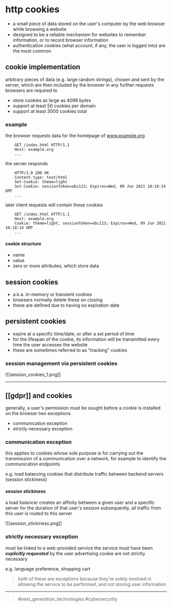 # http cookies
- a small piece of data stored on the user's computer by the web browser while browsing a website
- designed to be a reliable mechanism for websites to remember information, or to record browser information
- authentication cookies (what account, if any, the user is logged into) are the most common

## cookie implementation
arbitrary pieces of data (e.g. large random strings), chosen and sent by the server, which are then included by the browser in any further requests
browsers are required to
- store cookies as large as 4096 bytes
- support at least 50 cookies per domain
- support at least 3000 cookies total

### example
the browser requests data for the homepage of www.example.org
```verbatim
	GET /index.html HTTP/1.1
	Host: example.org
	...
```

the server responds
```verbatim
	HTTP/1.0 200 OK
	Content-type: text/html
	Set-Cookie: theme=light
	Set-Cookie: sessionToken=abc123; Expires=Wed, 09 Jun 2021 10:18:14 GMT
	...
```

later client requests will contain these cookies
```verbatim
	GET /index.html HTTP/1.1
	Host: example.org
	Cookie: theme=light, sessionToken=abc123; Expires=Wed, 09 Jun 2021 10:18:14 GMT
	...
```

#### cookie structure
- name
- value
- zero or more attributes, which store data

## session cookies
- a.k.a. in-memory or transient cookies
- browsers normally delete these on closing
- these are defined due to having no expiration date

## persistent cookies
- expire at a specific time/date, or after a set period of time
- for the lifespan of the cookie, its information will be transmitted every time the user accesses the website
- these are sometimes referred to as "tracking" cookies

### session management via persistent cookies
![[session_cookies_1.png]]

---
## [[gdpr]] and cookies
generally, a user's permission must be sought before a cookie is installed on the browser
two exceptions
- communication exception
- strictly necessary exception

### communication exception
this applies to cookies whose sole purpose is for carrying out the transmission of a communication over a network, for example to identify the communication endpoints

e.g. load balancing cookies that distribute traffic between backend servers (session stickiness)

#### session stickiness
a load balancer creates an affinity between a given user and a specific server for the duration of that user's session
subsequently, all traffic from this user is routed to this server

![[session_stickiness.png]]

### strictly necessary exception
must be linked to a web-provided service
the service must have been ***explicitly requested*** by the user
advertising cookie are not strictly necessary

e.g. language preference, shopping cart

> both of these are exceptions because they're solely involved in allowing the service to be performed, and not storing user information

---

> #next_generation_technologies #cybersecurity 